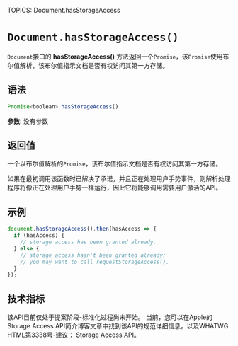 TOPICS: Document.hasStorageAccess

# `Document.hasStorageAccess()`

`Document`接口的 **hasStorageAccess()** 方法返回一个`Promise`，该`Promise`使用布尔值解析，该布尔值指示文档是否有权访问其第一方存储。

## 语法

```javascript
Promise<boolean> hasStorageAccess()
```

**参数**: 没有参数

## 返回值

一个以布尔值解析的`Promise`，该布尔值指示文档是否有权访问其第一方存储。

如果在最初调用该函数时已解决了承诺，并且正在处理用户手势事件，则解析处理程序将像正在处理用户手势一样运行，因此它将能够调用需要用户激活的API。

## 示例

```javascript
document.hasStorageAccess().then(hasAccess => {
  if (hasAccess) {
    // storage access has been granted already.
  } else {
    // storage access hasn't been granted already;
    // you may want to call requestStorageAccess().
  }
});
```

## 技术指标

该API目前仅处于提案阶段-标准化过程尚未开始。 当前，您可以在Apple的Storage Access API简介博客文章中找到该API的规范详细信息，以及WHATWG HTML第3338号-建议：
Storage Access API。
